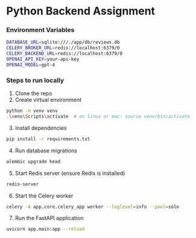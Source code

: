 # Python Backend Assignment

### Environment Variables

```bash
DATABASE_URL=sqlite:///./app/db/reviews.db
CELERY_BROKER_URL=redis://localhost:6379/0
CELERY_BACKEND_URL=redis://localhost:6379/0
OPENAI_API_KEY=your-api-key
OPENAI_MODEL=gpt-4
```

### Steps to run locally

1. Clone the repo
2. Create virtual environment

```bash
python -m venv venv
.\venv\Scripts\activate  # on linux or mac: source venv/bin/activate
```

3. Install dependencies

```bash
pip install -r requirements.txt
```

4. Run database migrations

```bash
alembic upgrade head
```

5. Start Redis server (ensure Redis is installed)

```bash
redis-server
```

6. Start the Celery worker

```bash
celery -A app.core.celery_app worker --loglevel=info --pool=solo
```

7. Run the FastAPI application

```bash
uvicorn app.main:app --reload
```

